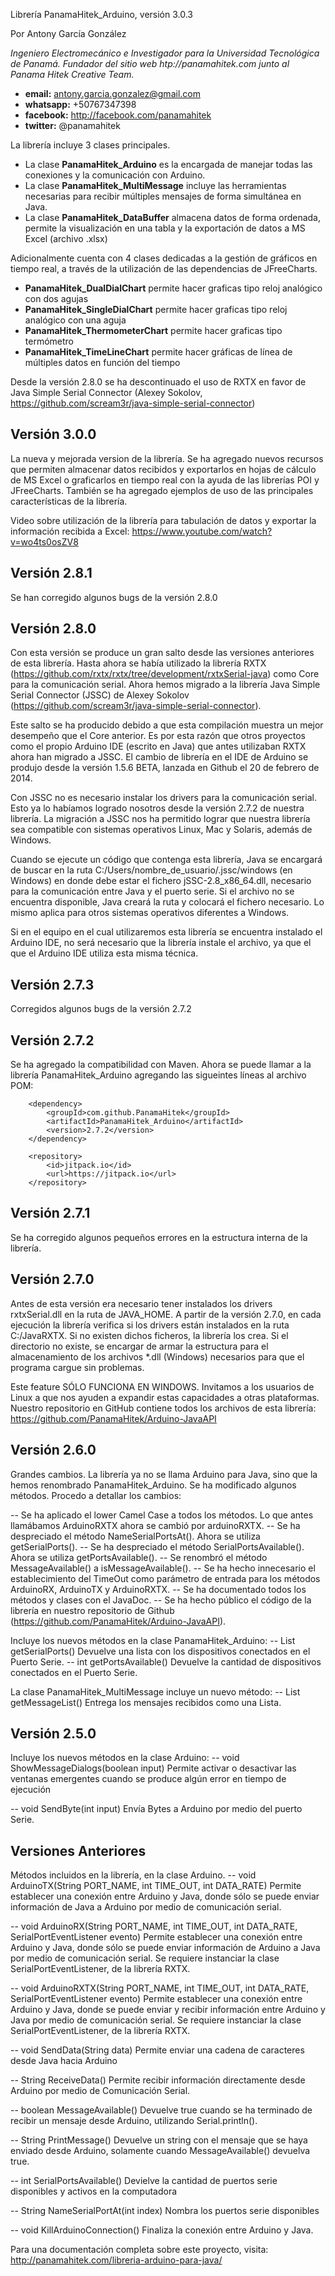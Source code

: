 Librería PanamaHitek_Arduino, versión 3.0.3

Por Antony García González

*Ingeniero Electromecánico e Investigador para la Universidad Tecnológica de Panamá. Fundador del sitio web htp://panamahitek.com junto al Panama Hitek Creative Team.*

- **email:** antony.garcia.gonzalez@gmail.com
- **whatsapp:** +50767347398
- **facebook:** http://facebook.com/panamahitek
- **twitter:** @panamahitek

La librería incluye 3 clases principales. 
- La clase **PanamaHitek_Arduino** es la encargada de manejar todas las conexiones y la comunicación con Arduino.
- La clase **PanamaHitek_MultiMessage** incluye las herramientas necesarias para recibir múltiples mensajes de forma simultánea en Java.
- La clase **PanamaHitek_DataBuffer** almacena datos de forma ordenada, permite la visualización en una tabla y la exportación de datos a MS Excel (archivo .xlsx)

Adicionalmente cuenta con 4 clases dedicadas a la gestión de gráficos en tiempo real, a través de la utilización de las dependencias de JFreeCharts.
- **PanamaHitek_DualDialChart** permite hacer graficas tipo reloj analógico con dos agujas
- **PanamaHitek_SingleDialChart** permite hacer graficas tipo reloj analógico con una aguja
- **PanamaHitek_ThermometerChart** permite hacer graficas tipo termómetro
- **PanamaHitek_TimeLineChart** permite hacer gráficas de línea de múltiples datos en función del tiempo

Desde la versión 2.8.0 se ha descontinuado el uso de RXTX en favor de Java Simple Serial Connector (Alexey Sokolov, 
https://github.com/scream3r/java-simple-serial-connector)

Versión 3.0.0
---------------------
La nueva y mejorada version de la librería. Se ha agregado nuevos recursos que permiten almacenar datos recibidos y exportarlos en hojas de cálculo de MS Excel o graficarlos en tiempo real con la ayuda de las librerías POI y JFreeCharts.
También se ha agregado ejemplos de uso de las principales características de la librería.

Video sobre utilización de la librería para tabulación de datos y exportar la información recibida a Excel:
https://www.youtube.com/watch?v=wo4ts0osZV8

Versión 2.8.1
---------------------
Se han corregido algunos bugs de la versión 2.8.0

Versión 2.8.0
---------------------
Con esta versión se produce un gran salto desde las versiones anteriores de esta librería. Hasta ahora se había utilizado la librería 
RXTX (https://github.com/rxtx/rxtx/tree/development/rxtxSerial-java) como Core para la comunicación serial. Ahora hemos migrado a la librería
Java Simple Serial Connector (JSSC) de Alexey Sokolov (https://github.com/scream3r/java-simple-serial-connector).

Este salto se ha producido debido a que esta compilación muestra un mejor desempeño que el Core anterior. Es por esta razón que otros proyectos
como el propio Arduino IDE (escrito en Java) que antes utilizaban RXTX ahora han migrado a JSSC. El cambio de librería en el IDE de Arduino se produjo
desde la versión 1.5.6 BETA, lanzada en Github el 20 de febrero de 2014.

Con JSSC no es necesario instalar los drivers para la comunicación serial. Esto ya lo habíamos logrado nosotros desde la versión 2.7.2 de nuestra librería.
La migración a JSSC nos ha permitido lograr que nuestra librería sea compatible con sistemas operativos Linux, Mac y Solaris, además de Windows.

Cuando se ejecute un código que contenga esta librería, Java se encargará de buscar en la ruta C:/Users/nombre_de_usuario/.jssc/windows (en Windows) en donde 
debe estar el fichero jSSC-2.8_x86_64.dll, necesario para la comunicación entre Java y el puerto serie. Si el archivo no se encuentra disponible, Java creará 
la ruta y colocará el fichero necesario. Lo mismo aplica para otros sistemas operativos diferentes a Windows.

Si en el equipo en el cual utilizaremos esta librería se encuentra instalado el Arduino IDE, no será necesario que la librería instale el archivo, ya que el
que el Arduino IDE utiliza esta misma técnica.


Versión 2.7.3
---------------------
Corregidos algunos bugs de la versión 2.7.2


Versión 2.7.2
---------------------
Se ha agregado la compatibilidad con Maven. Ahora se puede llamar a la librería PanamaHitek_Arduino agregando las sigueintes líneas al archivo POM:
     
<dependencies>

        <dependency>
            <groupId>com.github.PanamaHitek</groupId>
            <artifactId>PanamaHitek_Arduino</artifactId>
            <version>2.7.2</version>
        </dependency>
    
</dependencies>

<repositories>

        <repository>
            <id>jitpack.io</id>
            <url>https://jitpack.io</url>
        </repository>

</repositories>

Versión 2.7.1
---------------------
Se ha corregido algunos pequeños errores en la estructura interna de la librería.

Versión 2.7.0
---------------------
Antes de esta versión era necesario tener instalados los drivers rxtxSerial.dll en la ruta de JAVA_HOME. 
A partir de la versión 2.7.0, en cada ejecución la librería verifica si los drivers están instalados en la ruta C:/JavaRXTX.
Si no existen dichos ficheros, la librería los crea. Si el directorio no existe, se encargar de armar la estructura para el almacenamiento
de los archivos *.dll (Windows) necesarios para que el programa cargue sin problemas.

Este feature SÓLO FUNCIONA EN WINDOWS. Invitamos a los usuarios de Linux a que nos ayuden a expandir estas capacidades a otras plataformas.
Nuestro repositorio en GitHub contiene todos los archivos de esta librería: https://github.com/PanamaHitek/Arduino-JavaAPI


Versión 2.6.0
---------------------
Grandes cambios. La librería ya no se llama Arduino para Java, sino que la hemos renombrado PanamaHitek_Arduino.
Se ha modificado algunos métodos. Procedo a detallar los cambios:

  -- Se ha aplicado el lower Camel Case a todos los métodos. Lo que antes llamábamos ArduinoRXTX ahora se cambió por arduinoRXTX.
  -- Se ha despreciado el método NameSerialPortsAt(). Ahora se utiliza getSerialPorts().
  -- Se ha despreciado el método SerialPortsAvailable(). Ahora se utiliza getPortsAvailable().
  -- Se renombró el método MessageAvailable() a isMessageAvailable().
  -- Se ha hecho innecesario el establecimiento del TimeOut como parámetro de entrada para los métodos ArduinoRX, ArduinoTX y ArduinoRXTX.
  -- Se ha documentado todos los métodos y clases con el JavaDoc.
  -- Se ha hecho público el código de la librería en nuestro repositorio de Github (https://github.com/PanamaHitek/Arduino-JavaAPI).
  

Incluye los nuevos métodos en la clase PanamaHitek_Arduino:
  -- List<String> getSerialPorts()
     Devuelve una lista con los dispositivos conectados en el Puerto Serie.
  -- int getPortsAvailable()
     Devuelve la cantidad de dispositivos conectados en el Puerto Serie.

La clase PanamaHitek_MultiMessage incluye un nuevo método:
  -- List<String> getMessageList()
     Entrega los mensajes recibidos como una Lista.

Versión 2.5.0
---------------------
Incluye los nuevos métodos en la clase Arduino:
  -- void ShowMessageDialogs(boolean input)
     Permite activar o desactivar las ventanas emergentes cuando se produce algún error en tiempo de ejecución

  -- void SendByte(int input)
     Envía Bytes a Arduino por medio del puerto Serie.

Versiones Anteriores
---------------------
Métodos incluidos en la librería, en la clase Arduino.
  -- void ArduinoTX(String PORT_NAME, int TIME_OUT, int DATA_RATE)
     Permite establecer una conexión entre Arduino y Java, donde sólo se puede enviar información de Java a Arduino
     por medio de comunicación serial.

  -- void ArduinoRX(String PORT_NAME, int TIME_OUT, int DATA_RATE, SerialPortEventListener evento)
     Permite establecer una conexión entre Arduino y Java, donde sólo se puede enviar información de Arduino a Java
     por medio de comunicación serial. Se requiere instanciar la clase SerialPortEventListener, de la librería RXTX.

  -- void ArduinoRXTX(String PORT_NAME, int TIME_OUT, int DATA_RATE, SerialPortEventListener evento)
     Permite establecer una conexión entre Arduino y Java, donde se puede enviar y recibir información entre Arduino y Java
     por medio de comunicación serial. Se requiere instanciar la clase SerialPortEventListener, de la librería RXTX.

  -- void SendData(String data)
     Permite enviar una cadena de caracteres desde Java hacia Arduino

  -- String ReceiveData()
     Permite recibir información directamente desde Arduino por medio de Comunicación Serial.

  -- boolean MessageAvailable()
     Devuelve true cuando se ha terminado de recibir un mensaje desde Arduino, utilizando Serial.println().
  
  -- String PrintMessage()
     Devuelve un string con el mensaje que se haya enviado desde Arduino, solamente cuando MessageAvailable() devuelva true.

  -- int SerialPortsAvailable()
     Devielve la cantidad de puertos serie disponibles y activos en la computadora

  -- String NameSerialPortAt(int index)
     Nombra los puertos serie disponibles

  -- void KillArduinoConnection()
     Finaliza la conexión entre Arduino y Java.

Para una documentación completa sobre este proyecto, visita:
http://panamahitek.com/libreria-arduino-para-java/
